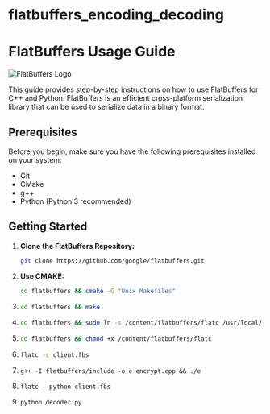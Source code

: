 # flatbuffers_encoding_decoding
# FlatBuffers Usage Guide

![FlatBuffers Logo](https://github.com/google/flatbuffers/raw/master/docs/Images/FlatBuffers.png)

This guide provides step-by-step instructions on how to use FlatBuffers for C++ and Python. FlatBuffers is an efficient cross-platform serialization library that can be used to serialize data in a binary format.

## Prerequisites

Before you begin, make sure you have the following prerequisites installed on your system:

- Git
- CMake
- g++
- Python (Python 3 recommended)

## Getting Started

1. **Clone the FlatBuffers Repository:**

   ```bash
   git clone https://github.com/google/flatbuffers.git

2. **Use CMAKE:**

   ```bash
   cd flatbuffers && cmake -G "Unix Makefiles"

3. 
   ```bash
   cd flatbuffers && make

4. 
   ```bash
   cd flatbuffers && sudo ln -s /content/flatbuffers/flatc /usr/local/bin/flatc

5. 
   ```bash
   cd flatbuffers && chmod +x /content/flatbuffers/flatc

6. 
   ```bash
   flatc -c client.fbs

7.
   ```
   g++ -I flatbuffers/include -o e encrypt.cpp && ./e 

8.
   ```
   flatc --python client.fbs 

9.
   ```
   python decoder.py 
